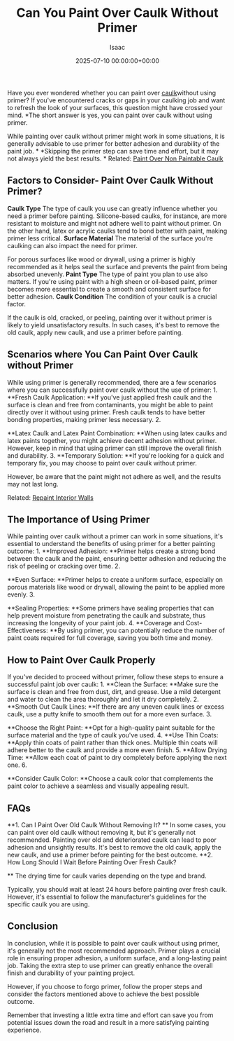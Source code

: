 ﻿---
title: Can You Paint Over Caulk Without Primer
description: Have you ever wondered whether you can paint over caulk without using primer ? If you've encountered cracks or gaps in your caulking job and want to refresh...
slug: /can-you-paint-over-caulk-without-primer/
date: 2025-07-10 00:00:00+00:00
lastmod: 2025-07-10 00:00:00+03:00
author: Isaac
categories:

- DIY Paintings
tags:

- diy-paintings

- caulk

- primer
layout: post
---

Have you ever wondered whether you can paint over [caulk](https://pestpolicy.com/is-it-ok-to-paint-over-wet-caulk/)without using primer? If you've encountered cracks or gaps in your caulking job and want to refresh the look of your surfaces, this question might have crossed your mind. *The short answer is yes, you can paint over caulk without using primer.

While painting over caulk without primer might work in some situations, it is generally advisable to use primer for better adhesion and durability of the paint job. * *Skipping the primer step can save time and effort, but it may not always yield the best results. * Related: [Paint Over Non Paintable Caulk](https://pestpolicy.com/how-to-paint-over-non-paintable-caulk/)

##  **Factors to Consider**- Paint Over Caulk Without Primer?

**Caulk Type** The type of caulk you use can greatly influence whether you need a primer before painting. Silicone-based caulks, for instance, are more resistant to moisture and might not adhere well to paint without primer. On the other hand, latex or acrylic caulks tend to bond better with paint, making primer less critical. **Surface Material** The material of the surface you're caulking can also impact the need for primer.

For porous surfaces like wood or drywall, using a primer is highly recommended as it helps seal the surface and prevents the paint from being absorbed unevenly. **Paint Type** The type of paint you plan to use also matters. If you're using paint with a high sheen or oil-based paint, primer becomes more essential to create a smooth and consistent surface for better adhesion. **Caulk Condition** The condition of your caulk is a crucial factor.

If the caulk is old, cracked, or peeling, painting over it without primer is likely to yield unsatisfactory results. In such cases, it's best to remove the old caulk, apply new caulk, and use a primer before painting.

##  **Scenarios where You Can Paint Over Caulk without Primer**

While using primer is generally recommended, there are a few scenarios where you can successfully paint over caulk without the use of primer: 1. **Fresh Caulk Application: **If you've just applied fresh caulk and the surface is clean and free from contaminants, you might be able to paint directly over it without using primer. Fresh caulk tends to have better bonding properties, making primer less necessary. 2.

**Latex Caulk and Latex Paint Combination: **When using latex caulks and latex paints together, you might achieve decent adhesion without primer. However, keep in mind that using primer can still improve the overall finish and durability. 3. **Temporary Solution: **If you're looking for a quick and temporary fix, you may choose to paint over caulk without primer.

However, be aware that the paint might not adhere as well, and the results may not last long.

Related: [Repaint Interior Walls](https://pestpolicy.com/how-often-should-you-repaint-interior-walls/)

##  **The Importance of Using Primer**

While painting over caulk without a primer can work in some situations, it's essential to understand the benefits of using primer for a better painting outcome: 1. **Improved Adhesion: **Primer helps create a strong bond between the caulk and the paint, ensuring better adhesion and reducing the risk of peeling or cracking over time. 2.

**Even Surface: **Primer helps to create a uniform surface, especially on porous materials like wood or drywall, allowing the paint to be applied more evenly. 3.

**Sealing Properties: **Some primers have sealing properties that can help prevent moisture from penetrating the caulk and substrate, thus increasing the longevity of your paint job. 4. **Coverage and Cost-Effectiveness: **By using primer, you can potentially reduce the number of paint coats required for full coverage, saving you both time and money.

##  **How to Paint Over Caulk Properly**

If you've decided to proceed without primer, follow these steps to ensure a successful paint job over caulk: 1. **Clean the Surface: **Make sure the surface is clean and free from dust, dirt, and grease. Use a mild detergent and water to clean the area thoroughly and let it dry completely. 2. **Smooth Out Caulk Lines: **If there are any uneven caulk lines or excess caulk, use a putty knife to smooth them out for a more even surface. 3.

**Choose the Right Paint: **Opt for a high-quality paint suitable for the surface material and the type of caulk you've used. 4. **Use Thin Coats: **Apply thin coats of paint rather than thick ones. Multiple thin coats will adhere better to the caulk and provide a more even finish. 5. **Allow Drying Time: **Allow each coat of paint to dry completely before applying the next one. 6.

**Consider Caulk Color: **Choose a caulk color that complements the paint color to achieve a seamless and visually appealing result.

##  FAQs

**1. Can I Paint Over Old Caulk Without Removing It? ** In some cases, you can paint over old caulk without removing it, but it's generally not recommended. Painting over old and deteriorated caulk can lead to poor adhesion and unsightly results. It's best to remove the old caulk, apply the new caulk, and use a primer before painting for the best outcome. **2. How Long Should I Wait Before Painting Over Fresh Caulk?

** The drying time for caulk varies depending on the type and brand.

Typically, you should wait at least 24 hours before painting over fresh caulk. However, it's essential to follow the manufacturer's guidelines for the specific caulk you are using.

##  **Conclusion**

In conclusion, while it is possible to paint over caulk without using primer, it's generally not the most recommended approach. Primer plays a crucial role in ensuring proper adhesion, a uniform surface, and a long-lasting paint job. Taking the extra step to use primer can greatly enhance the overall finish and durability of your painting project.

However, if you choose to forgo primer, follow the proper steps and consider the factors mentioned above to achieve the best possible outcome.

Remember that investing a little extra time and effort can save you from potential issues down the road and result in a more satisfying painting experience.

